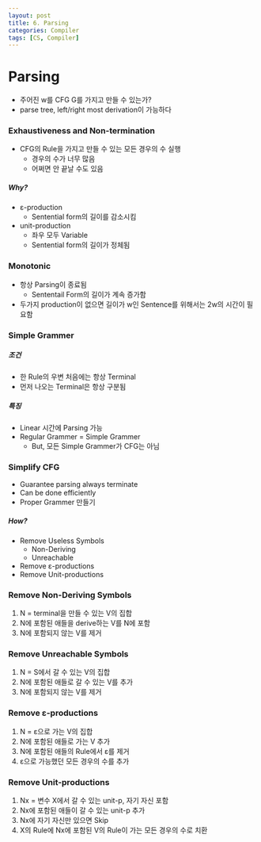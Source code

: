 ```yaml
---
layout: post
title: 6. Parsing
categories: Compiler
tags: [CS, Compiler]
---
```


# Parsing

- 주어진 w를 CFG G를 가지고 만들 수 있는가?
- parse tree, left/right most derivation이 가능하다

### Exhaustiveness and Non-termination

- CFG의 Rule을 가지고 만들 수 있는 모든 경우의 수 실행
  - 경우의 수가 너무 많음
  - 어쩌면 안 끝날 수도 있음

##### Why?

- ε-production
  - Sentential form의 길이를 감소시킴
- unit-production
  - 좌우 모두 Variable
  - Sentential form의 길이가 정체됨

### Monotonic

- 항상 Parsing이 종료됨
  - Sententail Form의 길이가 계속 증가함
- 두가지 production이 없으면 길이가 w인 Sentence를 위해서는 2w의 시간이 필요함

### Simple Grammer

##### 조건

- 한 Rule의 우변 처음에는 항상 Terminal
- 먼저 나오는 Terminal은 항상 구분됨

##### 특징

- Linear 시간에 Parsing 가능
- Regular Grammer = Simple Grammer
  - But, 모든 Simple Grammer가 CFG는 아님

### Simplify CFG

- Guarantee parsing always terminate
- Can be done efficiently
- Proper Grammer 만들기

##### How?

- Remove Useless Symbols
  - Non-Deriving
  - Unreachable
- Remove ε-productions
- Remove Unit-productions

### Remove Non-Deriving Symbols

1. N = terminal을 만들 수 있는 V의 집합
2. N에 포함된 애들을 derive하는 V를 N에 포함
3. N에 포함되지 않는 V를 제거

### Remove Unreachable Symbols

1. N = S에서 갈 수 있는 V의 집합
2. N에 포함된 애들로 갈 수 있는 V를 추가
3. N에 포함되지 않는 V를 제거

### Remove ε-productions

1. N = ε으로 가는 V의 집합
2. N에 포함된 애들로 가는 V 추가
3. N에 포함된 애들의 Rule에서 ε를 제거
4. ε으로 가능했던 모든 경우의 수를 추가

### Remove Unit-productions

1. Nx = 변수 X에서 갈 수 있는 unit-p, 자기 자신 포함
2. Nx에 포함된 애들이 갈 수 있는 unit-p 추가
3. Nx에 자기 자신만 있으면 Skip
4. X의 Rule에 Nx에 포함된 V의 Rule이 가는 모든 경우의 수로 치환
